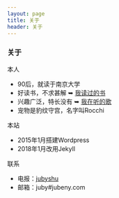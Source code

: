 ```yaml
---
layout: page 
title: 关于
header: 关于
---
```


<h3>关于</h3>

<i class="fa fa-user-o"> </i> 本人
- 90后，就读于南京大学
- 好读书，不求甚解 ➥ [我读过的书](http://jubeny.com/assets/my-booklist.html)
- 兴趣广泛，特长没有 ➥ [我在听的歌](https://open.spotify.com/user/ybaichfkjx5z3yyu2d6s2ocyp/playlist/0oLEmUG44E9rBX3qwVINzN?si=X6Z5WE1XR2m6r9O2be-B-A)
- 宠物是豹纹守宫，名字叫Rocchi

<i class="fa fa-folder-o"></i> 本站
- 2015年1月搭建Wordpress
- 2018年1月改用Jekyll

<i class="fa fa-paper-plane-o"></i> 联系
- 电报：[jubyshu](https://t.me/jubyshu)
- 邮箱：juby#jubeny.com

